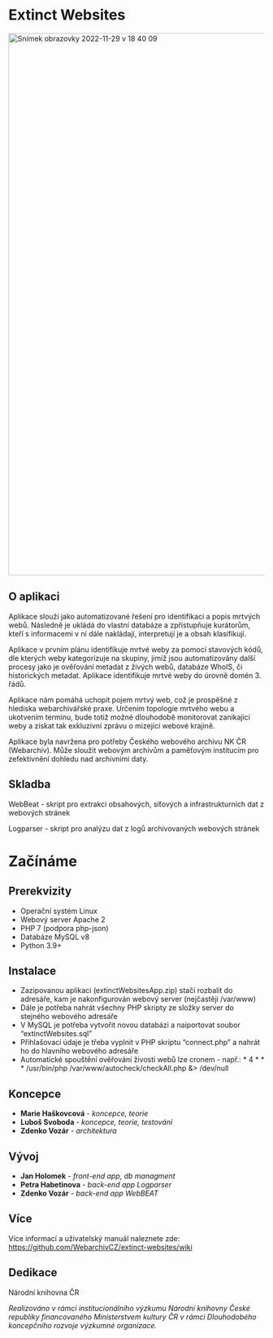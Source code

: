 # Extinct Websites

<img width="1066" alt="Snímek obrazovky 2022-11-29 v 18 40 09" src="https://user-images.githubusercontent.com/62152053/204602538-963f65a9-cccf-4627-8c86-8e15203b3b8b.png">


## O aplikaci

Aplikace slouží jako automatizované řešení pro identifikaci a popis mrtvých webů. Následně je ukládá do vlastní databáze a zpřístupňuje kurátorům, kteří s informacemi v ní dále nakládají, interpretují je a obsah klasifikují. 

Aplikace v prvním plánu identifikuje mrtvé weby za pomocí stavových kódů, dle kterých weby kategorizuje na skupiny, jimiž jsou automatizovány další procesy jako je ověřování metadat z živých webů, databáze WhoIS, či historických metadat. Aplikace identifikuje mrtvé weby do úrovně domén 3. řádů.

Aplikace nám pomáhá uchopit pojem mrtvý web, což  je prospěšné z hlediska webarchivářské praxe. Určením topologie mrtvého webu a ukotvením termínu, bude totiž možné dlouhodobě monitorovat zanikajicí weby a získat tak exkluzivní zprávu o mizející webové krajině. 

Aplikace byla navržena pro potřeby Českého webového archivu NK ČR (Webarchiv). Může sloužit webovým archivům a paměťovým institucím pro zefektivnění dohledu nad archivními daty. 


## **Skladba**
WebBeat - skript pro extrakci obsahových, síťových a infrastrukturních dat z webových stránek

Logparser - skript pro analýzu dat z logů archivovaných webových stránek


# **Začínáme**
## **Prerekvizity**
* Operační systém Linux
* Webový server Apache 2
* PHP 7 (podpora php-json)
* Databáze MySQL v8
* Python 3.9+


## **Instalace**
* Zazipovanou aplikaci (extinctWebsitesApp.zip) stačí rozbalit do adresáře, kam je nakonfigurován webový server (nejčastěji /var/www)
* Dále je potřeba nahrát všechny PHP skripty ze složky server do stejného webového adresáře
* V MySQL je potřeba vytvořit novou databázi a naiportovat soubor “extinctWebsites.sql”
* Přihlašovací údaje je třeba vyplnit v PHP skriptu “connect.php” a nahrát ho do hlavního webového adresáře
* Automatické spouštění ověřování živosti webů lze cronem - např.: *      4       *       *       *       /usr/bin/php /var/www/autocheck/checkAll.php &> /dev/null


## **Koncepce**

* **Marie Haškovcová** -  *koncepce, teorie*
* **Luboš Svoboda** -  *koncepce, teorie, testování*
* **Zdenko Vozár** -  *architektura*

## **Vývoj**

* **Jan Holomek** - *front-end app, db managment*
* **Petra Habetinova** -  *back-end app Logparser*
* **Zdenko Vozár** -  *back-end app WebBEAT*

## **Více**
Více informací a uživatelský manuál naleznete zde: https://github.com/WebarchivCZ/extinct-websites/wiki

## Dedikace
Národní knihovna ČR

_Realizováno v rámci institucionálního výzkumu Národní knihovny České republiky financovaného Ministerstvem kultury ČR v rámci Dlouhodobého koncepčního rozvoje výzkumné organizace._
